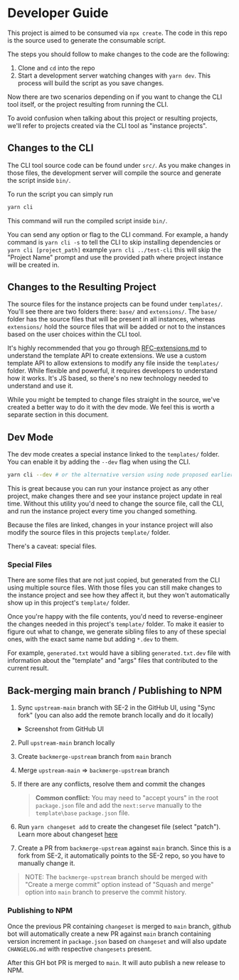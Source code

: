 # Developer Guide

This project is aimed to be consumed via `npx create`. The code in this repo is the source used to generate the consumable script.

The steps you should follow to make changes to the code are the following:

1. Clone and `cd` into the repo
2. Start a development server watching changes with `yarn dev`. This process will build the script as you save changes.

Now there are two scenarios depending on if you want to change the CLI tool itself, or the project resulting from running the CLI.

To avoid confusion when talking about this project or resulting projects, we'll refer to projects created via the CLI tool as "instance projects".

## Changes to the CLI

The CLI tool source code can be found under `src/`. As you make changes in those files, the development server will compile the source and generate the script inside `bin/`.

To run the script you can simply run

```bash
yarn cli
```

This command will run the compiled script inside `bin/`.

You can send any option or flag to the CLI command. For example, a handy command is `yarn cli -s` to tell the CLI to skip installing dependencies or `yarn cli [project_path]` example `yarn cli ../test-cli` this will skip the "Project Name" prompt and use the provided path where project instance will be created in.

## Changes to the Resulting Project

The source files for the instance projects can be found under `templates/`. You'll see there are two folders there: `base/` and `extensions/`. The `base/` folder has the source files that will be present in all instances, whereas `extensions/` hold the source files that will be added or not to the instances based on the user choices within the CLI tool.

It's highly recommended that you go through [RFC-extensions.md](RFC-extensions.md) to understand the template API to create extensions. We use a custom template API to allow extensions to modify any file inside the `templates/` folder. While flexible and powerful, it requires developers to understand how it works. It's JS based, so there's no new technology needed to understand and use it.

While you might be tempted to change files straight in the source, we've created a better way to do it with the dev mode. We feel this is worth a separate section in this document.

## Dev Mode

The dev mode creates a special instance linked to the `templates/` folder. You can enable it by adding the `--dev` flag when using the CLI.

```bash
yarn cli --dev # or the alternative version using node proposed earlier
```

This is great because you can run your instance project as any other project, make changes there and see your instance project update in real time. Without this utility you'd need to change the source file, call the CLI, and run the instance project every time you changed something.

Because the files are linked, changes in your instance project will also modify the source files in this projects `template/` folder.

There's a caveat: special files.

### Special Files

There are some files that are not just copied, but generated from the CLI using multiple source files. With those files you can still make changes to the instance project and see how they affect it, but they won't automatically show up in this project's `template/` folder.

Once you're happy with the file contents, you'd need to reverse-engineer the changes needed in this project's `template/` folder. To make it easier to figure out what to change, we generate sibling files to any of these special ones, with the exact same name but adding `*.dev` to them.

For example, `generated.txt` would have a sibling `generated.txt.dev` file with information about the "template" and "args" files that contributed to the current result.

## Back-merging main branch / Publishing to NPM

1. Sync `upstream-main` branch with SE-2 in the GitHub UI, using "Sync fork" (you can also add the remote branch locally and do it locally)
   <details><summary>Screenshot from GitHub UI</summary>

   ![gh-web-ui](https://github.com/scaffold-eth/create-eth/assets/55535804/29cd684d-bdd0-42e7-a3c1-2a6e879e1a75)

   </details>

2. Pull `upstream-main` branch locally
3. Create `backmerge-upstream` branch from `main` branch
4. Merge `upstream-main` => `backmerge-upstream` branch
5. If there are any conflicts, resolve them and commit the changes
   > **Common conflict:** You may need to "accept yours" in the root `package.json` file and add the `next:serve` manually to the `template\base` `package.json` file.
6. Run `yarn changeset add` to create the changeset file (select "patch"). Learn more about changeset [here](https://github.com/scaffold-eth/create-eth/blob/main/CONTRIBUTING.md#changeset)
7. Create a PR from `backmerge-upstream` against `main` branch. Since this is a fork from SE-2, it automatically points to the SE-2 repo, so you have to manually change it.

> NOTE: The `backmerge-upstream` branch should be merged with "Create a merge commit" option instead of "Squash and merge" option into `main` branch to preserve the commit history.

### Publishing to NPM

Once the previous PR containing `changeset` is merged to `main` branch, github bot will automatically create a new PR against `main` branch containing version increment in `package.json` based on `changeset` and will also update `CHANGELOG.md` with respective `changesets` present.

After this GH bot PR is merged to `main`. It will auto publish a new release to NPM.
